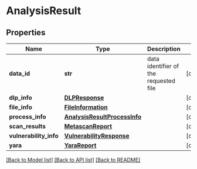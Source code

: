 # AnalysisResult

## Properties
Name | Type | Description | Notes
------------ | ------------- | ------------- | -------------
**data_id** | **str** | data identifier of the requested file | [optional] 
**dlp_info** | [**DLPResponse**](DLPResponse.md) |  | [optional] 
**file_info** | [**FileInformation**](FileInformation.md) |  | [optional] 
**process_info** | [**AnalysisResultProcessInfo**](AnalysisResultProcessInfo.md) |  | [optional] 
**scan_results** | [**MetascanReport**](MetascanReport.md) |  | [optional] 
**vulnerability_info** | [**VulnerabilityResponse**](VulnerabilityResponse.md) |  | [optional] 
**yara** | [**YaraReport**](YaraReport.md) |  | [optional] 

[[Back to Model list]](../README.md#documentation-for-models) [[Back to API list]](../README.md#documentation-for-api-endpoints) [[Back to README]](../README.md)


